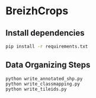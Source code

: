 # BreizhCrops


## Install dependencies 

```bash
pip install -r requirements.txt
```

## Data Organizing Steps

```
python write_annotated_shp.py
python write_classmapping.py
python write_tileids.py
```